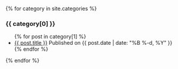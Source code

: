 
{% for category in site.categories %}
  <h3>{{ category[0] }}</h3>
  <ul>
    {% for post in category[1] %}
      <li><a href="{{ post.url }}">{{ post.title }}</a>
      Published on <time datetime="{{ post.date | date_to_xmlschema }}">{{ post.date | date: "%B %-d, %Y" }}</time> 
      </li>
    {% endfor %}
  </ul>
{% endfor %}
